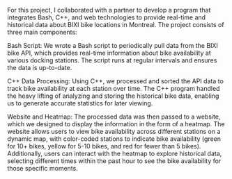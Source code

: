 For this project, I collaborated with a partner to develop a program that integrates Bash, C++, and web technologies to provide real-time and historical data about BIXI bike locations in Montreal. The project consists of three main components:

Bash Script: We wrote a Bash script to periodically pull data from the BIXI bike API, which provides real-time information about bike availability at various docking stations. The script runs at regular intervals and ensures the data is up-to-date.

C++ Data Processing: Using C++, we processed and sorted the API data to track bike availability at each station over time. The C++ program handled the heavy lifting of analyzing and storing the historical bike data, enabling us to generate accurate statistics for later viewing.

Website and Heatmap: The processed data was then passed to a website, which we designed to display the information in the form of a heatmap. The website allows users to view bike availability across different stations on a dynamic map, with color-coded stations to indicate bike availability (green for 10+ bikes, yellow for 5-10 bikes, and red for fewer than 5 bikes). Additionally, users can interact with the heatmap to explore historical data, selecting different times within the past hour to see the bike availability for those specific moments.
